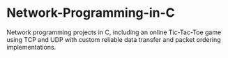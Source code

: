 # Network-Programming-in-C
Network programming projects in C, including an online Tic-Tac-Toe game using TCP and UDP with custom reliable data transfer and packet ordering implementations.
